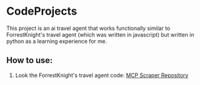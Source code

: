 # CodeProjects
This project is an ai travel agent that works functionally similar to ForrestKnight's travel agent (which was written in javascript) but written in python as a learning experience for me.

## How to use:
1. Look the ForrestKnight's travel agent code: [MCP Scraper Repository](https://github.com/ForrestKnight/mcp-scraper)
